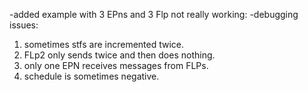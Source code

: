 -added example with 3 EPns and 3 Flp not really working:
-debugging issues:
  1. sometimes stfs are incremented twice.
  2. FLp2 only sends twice and then does nothing.
  3. only one EPN receives messages from FLPs.
  4. schedule is sometimes negative.
